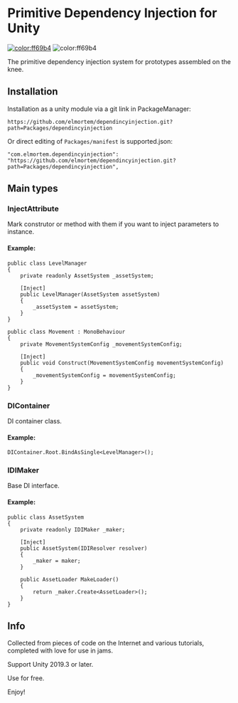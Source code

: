 # Primitive Dependency Injection for Unity
[![color:ff69b4](https://img.shields.io/badge/licence-Unlicense-blue)](https://unlicense.org)
![color:ff69b4](https://img.shields.io/badge/Unity-2019.3.x-red)

The primitive dependency injection system for prototypes assembled on the knee.

## Installation
Installation as a unity module via a git link in PackageManager:
```
https://github.com/elmortem/dependincyinjection.git?path=Packages/dependincyinjection
```

Or direct editing of `Packages/manifest` is supported.json:
```
"com.elmortem.dependincyinjection": "https://github.com/elmortem/dependincyinjection.git?path=Packages/dependincyinjection",
```

## Main types
### InjectAttribute
Mark construtor or method with them if you want to inject parameters to instance.

#### Example:
```
public class LevelManager
{
	private readonly AssetSystem _assetSystem;

	[Inject]
	public LevelManager(AssetSystem assetSystem)
	{
		_assetSystem = assetSystem;
	}
}
```
```
public class Movement : MonoBehaviour
{
	private MovementSystemConfig _movementSystemConfig;

	[Inject]
	public void Construct(MovementSystemConfig movementSystemConfig)
	{
		_movementSystemConfig = movementSystemConfig;
	}
}
```

### DIContainer
DI container class.

#### Example:
```
DIContainer.Root.BindAsSingle<LevelManager>();
```

### IDIMaker
Base DI interface.

#### Example:
```
public class AssetSystem
{
	private readonly IDIMaker _maker;

	[Inject]
	public AssetSystem(IDIResolver resolver)
	{
		_maker = maker;
	}
	
	public AssetLoader MakeLoader()
	{
		return _maker.Create<AssetLoader>();
	}
}
```

## Info
Collected from pieces of code on the Internet and various tutorials, completed with love for use in jams.

Support Unity 2019.3 or later.

Use for free.

Enjoy!

